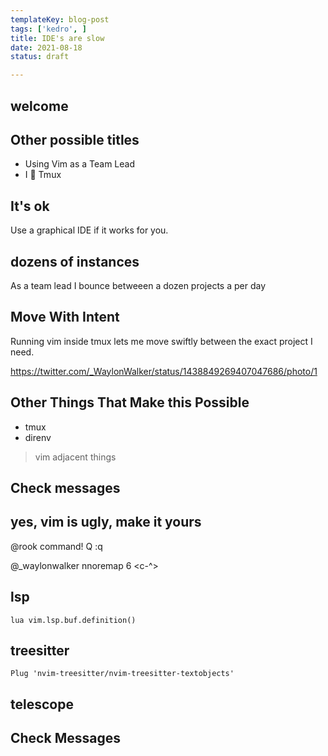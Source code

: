 ```yaml
---
templateKey: blog-post
tags: ['kedro', ]
title: IDE's are slow
date: 2021-08-18
status: draft

---
```


## welcome

<!--
Rather than saying vim is fast lets fix some things live.  While we are trying
to present on how fast vim is, popups will iterrupt with critical production
failures that need fixed straight away.
## topics

* lsp
* make vim yours
* I use tmux
* quickfix

-->


## Other possible titles

* Using Vim as a Team Lead
* I 💜 Tmux


## It's ok

Use a graphical IDE if it works for you.

<!--

seriously,

-->

## dozens of instances

As a team lead I bounce betweeen a dozen projects a per day

<!--

Trying to run more than one instance of an ide is hard, especially when
projects are so similar and all start looking the same.

-->

## Move With Intent

Running vim inside tmux lets me move swiftly between the exact project I need.


https://twitter.com/_WaylonWalker/status/1438849269407047686/photo/1

<!--
__

I'm sure there are other ways do do this, I bet you can get a vim plugin to do this

-->

## Other Things That Make this Possible

* tmux
* direnv

> vim adjacent things

## Check messages


<!--

a short interruption where I am called back to work where I show flying swiftly
between projects with the perfect intent.

-->


## yes, vim is ugly, make it yours

@rook
command! Q :q

@_waylonwalker
nnoremap <leader>6 <c-^>

<!--

__ fix highlighting issue from the _ in my username

-->
## lsp


``` vim
lua vim.lsp.buf.definition()
```

## treesitter


``` vim
Plug 'nvim-treesitter/nvim-treesitter-textobjects'
```

## telescope


## Check Messages

<!--

Another interruption comes in, this time the change uses the lsp and some custom bindings

Data Pipeline is down.

* Use the lsp go to definition.
* Open data in visidata
* use jumplist to get back
* make the fix
* use fugitive to commit

-->
